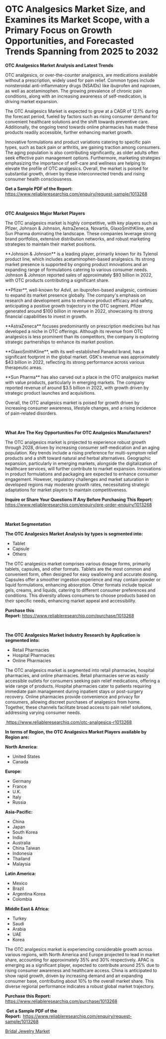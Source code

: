 <p><h1>OTC Analgesics Market Size, and Examines its Market Scope, with a Primary Focus on Growth Opportunities, and Forecasted Trends Spanning from 2025 to 2032</h1></p><p><strong>OTC Analgesics Market Analysis and Latest Trends</strong></p>
<p><p>OTC analgesics, or over-the-counter analgesics, are medications available without a prescription, widely used for pain relief. Common types include nonsteroidal anti-inflammatory drugs (NSAIDs) like ibuprofen and naproxen, as well as acetaminophen. The growing prevalence of chronic pain conditions, along with an increasing awareness of self-medication, is driving market expansion.</p><p>The OTC Analgesics Market is expected to grow at a CAGR of 12.1% during the forecast period, fueled by factors such as rising consumer demand for convenient healthcare solutions and the shift towards preventive care. Additionally, the ongoing trend towards online pharmacies has made these products readily accessible, further enhancing market growth. </p><p>Innovative formulations and product variations catering to specific pain types, such as back pain or arthritis, are gaining traction among consumers. The aging population is also contributing significantly, as older adults often seek effective pain management options. Furthermore, marketing strategies emphasizing the importance of self-care and wellness are helping to elevate the profile of OTC analgesics. Overall, the market is poised for substantial growth, driven by these interconnected trends and rising consumer health consciousness.</p></p>
<p><strong>Get a Sample PDF of the Report:&nbsp;</strong> <a href="https://www.reliableresearchiq.com/enquiry/request-sample/1013268?utm_campaign=1743&utm_medium=2&utm_source=Github&utm_content=ia&utm_term=06032025&utm_id=otc-analgesics">https://www.reliableresearchiq.com/enquiry/request-sample/1013268</a></p>
<p>&nbsp;</p>
<p><strong>OTC Analgesics Major Market Players</strong></p>
<p><p>The OTC analgesics market is highly competitive, with key players such as Pfizer, Johnson & Johnson, AstraZeneca, Novartis, GlaxoSmithKline, and Sun Pharma dominating the landscape. These companies leverage strong brand portfolios, extensive distribution networks, and robust marketing strategies to maintain their market positions.</p><p>**Johnson & Johnson** is a leading player, primarily known for its Tylenol product line, which includes acetaminophen-based analgesics. Its strong market presence is supported by ongoing product innovations and an expanding range of formulations catering to various consumer needs. Johnson & Johnson reported sales of approximately $93 billion in 2022, with OTC products contributing a significant share.</p><p>**Pfizer**, well-known for Advil, an ibuprofen-based analgesic, continues to expand its market presence globally. The company's emphasis on research and development aims to enhance product efficacy and safety, anticipating a positive growth trajectory in the OTC segment. Pfizer generated around $100 billion in revenue in 2022, showcasing its strong financial capabilities to invest in growth.</p><p>**AstraZeneca** focuses predominantly on prescription medicines but has developed a niche in OTC offerings. Although its revenue from OTC analgesics is less prominent than its competitors, the company is exploring strategic partnerships to enhance its market position.</p><p>**GlaxoSmithKline**, with its well-established Panadol brand, has a significant footprint in the global market. GSK's revenue was approximately $43 billion in 2022, reflecting its strong performance across various therapeutic areas.</p><p>**Sun Pharma** has also carved out a place in the OTC analgesics market with value products, particularly in emerging markets. The company reported revenue of around $3.5 billion in 2022, with growth driven by strategic product launches and acquisitions.</p><p>Overall, the OTC analgesics market is poised for growth driven by increasing consumer awareness, lifestyle changes, and a rising incidence of pain-related disorders.</p></p>
<p>&nbsp;</p>
<p><strong>What Are The Key Opportunities For OTC Analgesics Manufacturers?</strong></p>
<p><p>The OTC analgesics market is projected to experience robust growth through 2028, driven by increasing consumer self-medication and an aging population. Key trends include a rising preference for multi-symptom relief products and a shift toward natural and herbal alternatives. Geographic expansion, particularly in emerging markets, alongside the digitalization of healthcare services, will further contribute to market expansion. Innovations in product formulations and packaging are expected to enhance consumer engagement. However, regulatory challenges and market saturation in developed regions may moderate growth rates, necessitating strategic adaptations for market players to maintain competitiveness.</p></p>
<p><strong>Inquire or Share Your Questions If Any Before Purchasing This Report:</strong> <a href="https://www.reliableresearchiq.com/enquiry/pre-order-enquiry/1013268?utm_campaign=1743&utm_medium=2&utm_source=Github&utm_content=ia&utm_term=06032025&utm_id=otc-analgesics">https://www.reliableresearchiq.com/enquiry/pre-order-enquiry/1013268</a></p>
<p>&nbsp;</p>
<p><strong>Market Segmentation</strong></p>
<p><strong>The OTC Analgesics Market Analysis by types is segmented into:</strong></p>
<p><ul><li>Tablet</li><li>Capsule</li><li>Others</li></ul></p>
<p><p>The OTC analgesics market comprises various dosage forms, primarily tablets, capsules, and other formats. Tablets are the most common and convenient form, often designed for easy swallowing and accurate dosing. Capsules offer a smoother ingestion experience and may contain powder or liquid formulations, enhancing absorption. Other formats include topical gels, creams, and liquids, catering to different consumer preferences and conditions. This diversity allows consumers to choose products based on their specific needs, enhancing market appeal and accessibility.</p></p>
<p><strong>Purchase this Report:&nbsp;</strong><a href="https://www.reliableresearchiq.com/purchase/1013268?utm_campaign=1743&utm_medium=2&utm_source=Github&utm_content=ia&utm_term=06032025&utm_id=otc-analgesics">https://www.reliableresearchiq.com/purchase/1013268</a></p>
<p>&nbsp;</p>
<p><strong>The OTC Analgesics Market Industry Research by Application is segmented into:</strong></p>
<p><ul><li>Retail Pharmacies</li><li>Hospital Pharmacies</li><li>Online Pharmacies</li></ul></p>
<p><p>The OTC analgesics market is segmented into retail pharmacies, hospital pharmacies, and online pharmacies. Retail pharmacies serve as easily accessible outlets for consumers seeking pain relief medications, offering a wide range of products. Hospital pharmacies cater to patients requiring immediate pain management during inpatient stays or post-surgery recovery. Online pharmacies provide convenience and privacy for consumers, allowing discreet purchases of analgesics from home. Together, these channels facilitate broad access to pain relief solutions, addressing varying consumer needs.</p></p>
<p><a href="https://www.reliableresearchiq.com/otc-analgesics-r1013268?utm_campaign=1743&utm_medium=2&utm_source=Github&utm_content=ia&utm_term=06032025&utm_id=otc-analgesics">&nbsp;https://www.reliableresearchiq.com/otc-analgesics-r1013268</a></p>
<p><strong>In terms of Region, the OTC Analgesics Market Players available by Region are:</strong></p>
<p>
    <p> <strong> North America: </strong>
        <ul>
            <li>United States</li>
            <li>Canada</li>
        </ul>
        </p> 
    <p> <strong> Europe: </strong>
        <ul>
            <li>Germany</li>
            <li>France</li>
            <li>U.K.</li>
            <li>Italy</li>
            <li>Russia</li>
        </ul>
        </p> 
    <p> <strong> Asia-Pacific: </strong>
        <ul>
            <li>China</li>
            <li>Japan</li>
            <li>South Korea</li>
            <li>India</li>
            <li>Australia</li>
            <li>China Taiwan</li>
            <li>Indonesia</li>
            <li>Thailand</li>
            <li>Malaysia</li>
        </ul>
        </p> 
    <p> <strong> Latin America: </strong>
        <ul>
            <li>Mexico</li>
            <li>Brazil</li>
            <li>Argentina Korea</li>
            <li>Colombia</li>
        </ul>
        </p> 
    <p> <strong> Middle East & Africa: </strong>
        <ul>
            <li>Turkey</li>
            <li>Saudi</li>
            <li>Arabia</li>
            <li>UAE</li>
            <li>Korea</li>
        </ul>
    </p>
    </p>
<p><p>The OTC analgesics market is experiencing considerable growth across various regions, with North America and Europe projected to lead in market share, accounting for approximately 35% and 30% respectively. APAC is emerging as a significant player, expected to contribute around 25% due to rising consumer awareness and healthcare access. China is anticipated to show rapid growth, driven by increasing demand and an expanding consumer base, contributing about 10% to the overall market share. This diverse regional performance indicates a robust global market trajectory.</p></p>
<p><strong>Purchase this Report: </strong><a href="https://www.reliableresearchiq.com/purchase/1013268?utm_campaign=1743&utm_medium=2&utm_source=Github&utm_content=ia&utm_term=06032025&utm_id=otc-analgesics">https://www.reliableresearchiq.com/purchase/1013268</a></p>
<p>&nbsp;<strong>Get a Sample PDF of the Report:&nbsp;&nbsp;</strong><a href="https://www.reliableresearchiq.com/enquiry/request-sample/1013268?utm_campaign=1743&utm_medium=2&utm_source=Github&utm_content=ia&utm_term=06032025&utm_id=otc-analgesics">https://www.reliableresearchiq.com/enquiry/request-sample/1013268</a></p>
<p><strong></strong></p>
<p><p><a href="https://github.com/marlanamarvn/Market-Research-Report-List-1/blob/main/bridal-jewelry-market.md?utm_campaign=1743&utm_medium=2&utm_source=Github&utm_content=ia&utm_term=06032025&utm_id=otc-analgesics">Bridal Jewelry Market</a></p></p>